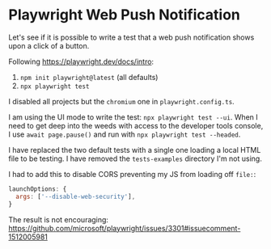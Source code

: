 # Playwright Web Push Notification

Let's see if it is possible to write a test that a web push notification shows
upon a click of a button.

Following https://playwright.dev/docs/intro:

1. `npm init playwright@latest` (all defaults)
2. `npx playwright test`

I disabled all projects but the `chromium` one in `playwright.config.ts`.

I am using the UI mode to write the test: `npx playwright test --ui`.
When I need to get deep into the weeds with access to the developer tools
console, I use `await page.pause()` and run with `npx playwright test --headed`.

I have replaced the two default tests with a single one loading a local HTML
file to be testing. I have removed the `tests-examples` directory I'm not using.

I had to add this to disable CORS preventing my JS from loading off `file:`:

```js
launchOptions: {
  args: ['--disable-web-security'],
}
```

The result is not encouraging:
https://github.com/microsoft/playwright/issues/3301#issuecomment-1512005981
